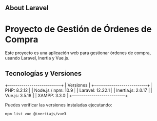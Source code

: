 
## About Laravel

# Proyecto de Gestión de Órdenes de Compra

Este proyecto es una aplicación web para gestionar órdenes de compra, usando Laravel, Inertia y Vue.js.

## Tecnologías y Versiones
+---------------------------+
| Versiones |
+---------------------------+
| PHP: 8.2.12 |
| Node.js / npm: 10.9 |
| Laravel: 12.22.1 |
| Inertia.js: 2.0.17 |
| Vue.js: 3.5.18 |
| XAMPP: 3.3.0 |
+---------------------------+

Puedes verificar las versiones instaladas ejecutando:

```bash
npm list vue @inertiajs/vue3

